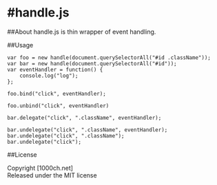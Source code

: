 #handle.js
======

##About
handle.js is thin wrapper of event handling.

##Usage

    var foo = new handle(document.querySelectorAll("#id .className"));
    var bar = new handle(document.querySelectorAll("#id"));
    var eventHandler = function() {
    	console.log("log");
    };

    foo.bind("click", eventHandler);
    
    foo.unbind("click", eventHandler)
    
    bar.delegate("click", ".className", eventHandler);
    
    bar.undelegate("click", ".className", eventHandler);
    bar.undelegate("click", ".className");
    bar.undelegate("click");

##License

Copyright [1000ch.net]  
Released under the MIT license  